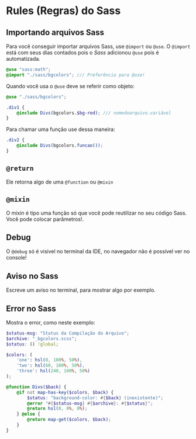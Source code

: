 # Rules (Regras) do Sass

## Importando arquivos Sass

Para você conseguir importar arquivos Sass, use `@import` ou `@use`. O `@import` está com seus dias contados pois o *Sass* adicionou `@use` pois é automatizada.
```scss
@use "sass:math";
@import "./sass/bgcolors"; /// Preferência para @use!
```

Quando você usa o `@use` deve se referir como objeto:
```scss
@use "./sass/bgcolors";

.div1 {
    @include Divs(bgcolors.$bg-red); /// nomedoarquivo.variável
}
```

Para chamar uma função use dessa maneira:
```scss
.div2 {
    @include Divs(bgcolors.funcao());
}
```

## `@return`

Ele retorna algo de uma `@function` ou `@mixin`

## `@mixin`

O mixin é tipo uma função só que você pode reutilizar no seu código Sass. Você pode colocar parâmetros!.

## Debug

O `@debug` só é visivel no terminal da IDE, no navegador não é possível ver no console!

## Aviso no Sass

Escreve um aviso no terminal, para mostrar algo por exemplo.

## Error no Sass

Mostra o error, como neste exemplo:
```scss
$status-msg: "Status da Compilação do Arquivo";
$archive: "_bgcolors.scss";
$status: () !global;

$colors: (
    'one': hsl(0, 100%, 50%),
    'two': hsl(60, 100%, 50%),
    'three': hsl(240, 100%, 50%)
);

@function Divs($back) {
    @if not map-has-key($colors, $back) {
        $status: "background-color: #{$back} (inexistente)";
        @error "#{$status-msg} #{$archive}: #{$status}";
        @return hsl(0, 0%, 0%);
    } @else {
        @return map-get($colors, $back);
    }
}
```
